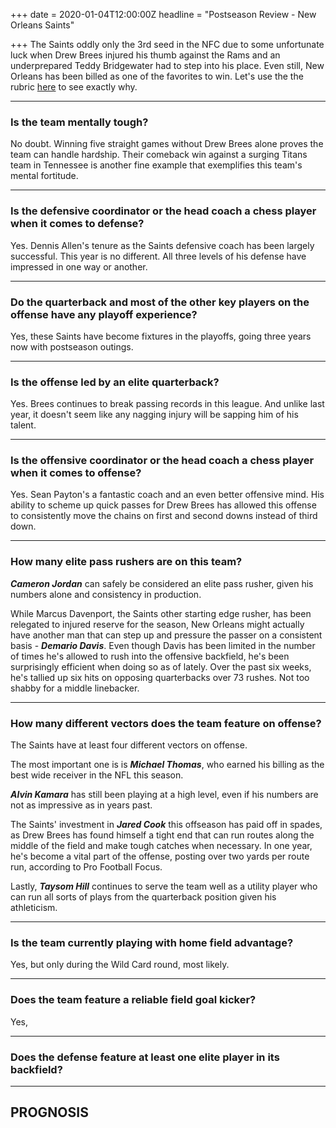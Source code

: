 +++
date = 2020-01-04T12:00:00Z
headline = "Postseason Review - New Orleans Saints"

+++
The Saints oddly only the 3rd seed in the NFC due to some unfortunate luck when Drew Brees injured his thumb against the Rams and an underprepared Teddy Bridgewater had to step into his place. Even still, New Orleans has been billed as one of the favorites to win. Let's use the  the rubric [here](https://owlpicks.com/posts/postseason-review-team-assessment-rubric/ "Rubric") to see exactly why.

***

### Is the team mentally tough?

No doubt. Winning five straight games without Drew Brees alone proves the team can handle hardship. Their comeback win against a surging Titans team in Tennessee is another fine example that exemplifies this team's mental fortitude.

***

### Is the defensive coordinator or the head coach a chess player when it comes to defense?

Yes. Dennis Allen's tenure as the Saints defensive coach has been largely successful. This year is no different. All three levels of his defense have impressed in one way or another.

***

### Do the quarterback and most of the other key players on the offense have any playoff experience?

Yes, these Saints have become fixtures in the playoffs, going three years now with postseason outings.

***

### Is the offense led by an elite quarterback?

Yes. Brees continues to break passing records in this league. And unlike last year, it doesn't seem like any nagging injury will be sapping him of his talent.

***

### Is the offensive coordinator or the head coach a chess player when it comes to offense?

Yes. Sean Payton's a fantastic coach and an even better offensive mind. His ability to scheme up quick passes for Drew Brees has allowed this offense to consistently move the chains on first and second downs instead of third down.

***

### How many elite pass rushers are on this team?

**_Cameron Jordan_** can safely be considered an elite pass rusher, given his numbers alone and consistency in production.

While Marcus Davenport, the Saints other starting edge rusher, has been relegated to injured reserve for the season, New Orleans might actually have another man that can step up and pressure the passer on a consistent basis - **_Demario Davis_**. Even though Davis has been limited in the number of times he's allowed to rush into the offensive backfield, he's been surprisingly efficient when doing so as of lately. Over the past six weeks, he's tallied up six hits on opposing quarterbacks over 73 rushes. Not too shabby for a middle linebacker.

***

### How many different vectors does the team feature on offense?

The Saints have at least four different vectors on offense.

The most important one is is **_Michael Thomas_**, who earned his billing as the best wide receiver in the NFL this season. 

**_Alvin Kamara_** has still been playing at a high level, even if his numbers are not as impressive as in years past.

The Saints' investment in **_Jared Cook_** this offseason has paid off in spades, as Drew Brees has found himself a tight end that can run routes along the middle of the field and make tough catches when necessary. In one year, he's become a vital part of the offense, posting over two yards per route run, according to Pro Football Focus.

Lastly, **_Taysom Hill_** continues to serve the team well as a utility player who can run all sorts of plays from the quarterback position given his athleticism. 

***

### Is the team currently playing with home field advantage?

Yes, but only during the Wild Card round, most likely.

***

### Does the team feature a reliable field goal kicker?

Yes, 

***

### Does the defense feature at least one elite player in its backfield?

***

## PROGNOSIS